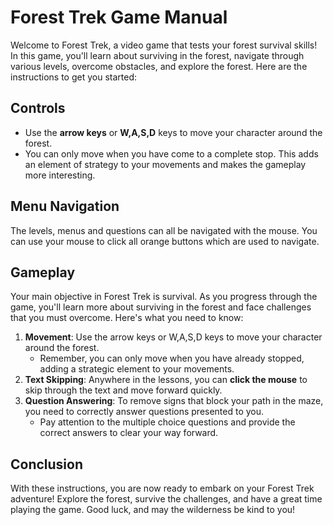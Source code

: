 # Forest Trek Game Manual

Welcome to Forest Trek, a video game that tests your forest survival skills! In this game, you'll learn about surviving in the forest, navigate through various levels, overcome obstacles, and explore the forest. Here are the instructions to get you started:

## Controls

- Use the **arrow keys** or **W,A,S,D** keys to move your character around the forest.
- You can only move when you have come to a complete stop. This adds an element of strategy to your movements and makes the gameplay more interesting.

## Menu Navigation

The levels, menus and questions can all be navigated with the mouse. You can use your mouse to click all orange buttons which are used to navigate.

## Gameplay

Your main objective in Forest Trek is survival. As you progress through the game, you'll learn more about surviving in the forest and face challenges that you must overcome. Here's what you need to know:

1. **Movement**: Use the arrow keys or W,A,S,D keys to move your character around the forest.
   - Remember, you can only move when you have already stopped, adding a strategic element to your movements.
2. **Text Skipping**: Anywhere in the lessons, you can **click the mouse** to skip through the text and move forward quickly.
3. **Question Answering**: To remove signs that block your path in the maze, you need to correctly answer questions presented to you.
   - Pay attention to the multiple choice questions and provide the correct answers to clear your way forward.

## Conclusion

With these instructions, you are now ready to embark on your Forest Trek adventure! Explore the forest, survive the challenges, and have a great time playing the game. Good luck, and may the wilderness be kind to you!
